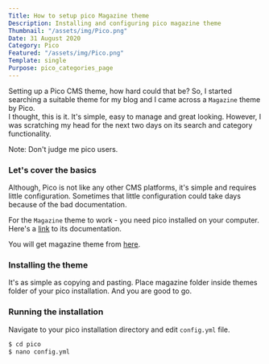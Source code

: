 ```yaml
---
Title: How to setup pico Magazine theme
Description: Installing and configuring pico magazine theme
Thumbnail: "/assets/img/Pico.png"
Date: 31 August 2020
Category: Pico
Featured: "/assets/img/Pico.png"
Template: single
Purpose: pico_categories_page
---
```


Setting up a Pico CMS theme, how hard could that be? So, I started searching a suitable theme for my blog and I came across a `Magazine` theme by Pico.  
I thought, this is it. It's simple, easy to manage and great looking. However, I was scratching my head for the next two days on its search and category functionality.  

Note: Don't judge me pico users.

### Let's cover the basics

Although, Pico is not like any other CMS platforms, it's simple and requires little configuration. Sometimes that little configuration could take days because of the bad documentation.

For the `Magazine` theme to work - you need pico installed on your computer. Here's a [link](http://picocms.org/docs/) to its documentation.

You will get magazine theme from [here](https://github.com/BesrourMS/magazine).

### Installing the theme

It's as simple as copying and pasting.
Place magazine folder inside themes folder of your pico installation. And you are good to go.

### Running the installation

Navigate to your pico installation directory and edit `config.yml` file.

```sh
$ cd pico
$ nano config.yml
```

